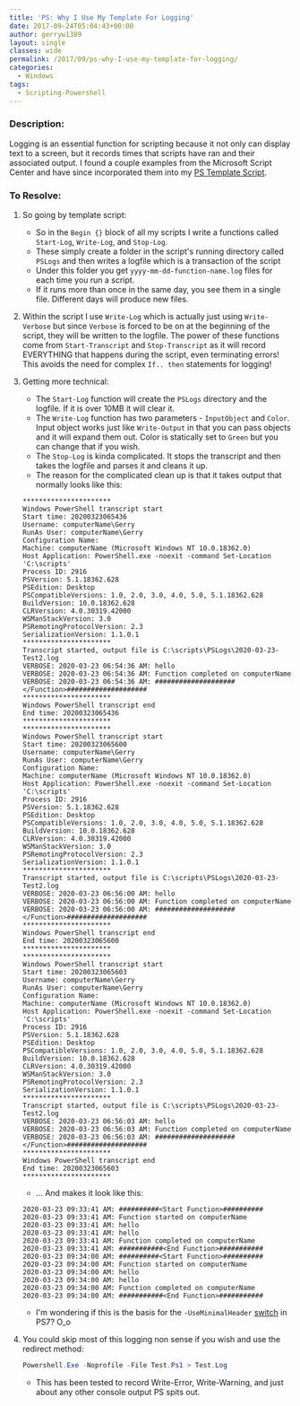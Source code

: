 ```yaml
---
title: 'PS: Why I Use My Template For Logging'
date: 2017-09-24T05:04:43+00:00
author: gerryw1389
layout: single
classes: wide
permalink: /2017/09/ps-why-I-use-my-template-for-logging/
categories:
  - Windows
tags:
  - Scripting-Powershell
---
```

<!--more-->

### Description:

Logging is an essential function for scripting because it not only can display text to a screen, but it records times that scripts have ran and their associated output. I found a couple examples from the Microsoft Script Center and have since incorporated them into my [PS Template Script](https://github.com/gerryw1389/powershell/blob/master/Other/templates/_current-template-w-logging.ps1).

### To Resolve:

1. So going by template script:

   - So in the `Begin {}` block of all my scripts I write a functions called `Start-Log`, `Write-Log`, and `Stop-Log`. 
   - These simply create a folder in the script's running directory called `PSLogs` and then writes a logfile which is a transaction of the script
   - Under this folder you get `yyyy-mm-dd-function-name.log` files for each time you run a script.
   - If it runs more than once in the same day, you see them in a single file. Different days will produce new files.

2. Within the script I use `Write-Log` which is actually just using `Write-Verbose` but since `Verbose` is forced to be on at the beginning of the script, they will be written to the logfile. The power of these functions come from `Start-Transcript` and `Stop-Transcript` as it will record EVERYTHING that happens during the script, even terminating errors! This avoids the need for complex `If.. then` statements for logging!

3. Getting more technical:
   - The `Start-Log` function will create the `PSLogs` directory and the logfile. If it is over 10MB it will clear it.
   - The `Write-Log` function has two parameters - `InputObject` and `Color`. Input object works just like `Write-Output` in that you can pass objects and it will expand them out. Color is statically set to `Green` but you can change that if you wish.
   - The `Stop-Log` is kinda complicated. It stops the transcript and then takes the logfile and parses it and cleans it up.
   - The reason for the complicated clean up is that it takes output that normally looks like this:

   ```escape
   **********************
   Windows PowerShell transcript start
   Start time: 20200323065436
   Username: computerName\Gerry
   RunAs User: computerName\Gerry
   Configuration Name: 
   Machine: computerName (Microsoft Windows NT 10.0.18362.0)
   Host Application: PowerShell.exe -noexit -command Set-Location 'C:\scripts'
   Process ID: 2916
   PSVersion: 5.1.18362.628
   PSEdition: Desktop
   PSCompatibleVersions: 1.0, 2.0, 3.0, 4.0, 5.0, 5.1.18362.628
   BuildVersion: 10.0.18362.628
   CLRVersion: 4.0.30319.42000
   WSManStackVersion: 3.0
   PSRemotingProtocolVersion: 2.3
   SerializationVersion: 1.1.0.1
   **********************
   Transcript started, output file is C:\scripts\PSLogs\2020-03-23-Test2.log
   VERBOSE: 2020-03-23 06:54:36 AM: hello
   VERBOSE: 2020-03-23 06:54:36 AM: Function completed on computerName
   VERBOSE: 2020-03-23 06:54:36 AM: ####################</Function>####################
   **********************
   Windows PowerShell transcript end
   End time: 20200323065436
   **********************
   **********************
   Windows PowerShell transcript start
   Start time: 20200323065600
   Username: computerName\Gerry
   RunAs User: computerName\Gerry
   Configuration Name: 
   Machine: computerName (Microsoft Windows NT 10.0.18362.0)
   Host Application: PowerShell.exe -noexit -command Set-Location 'C:\scripts'
   Process ID: 2916
   PSVersion: 5.1.18362.628
   PSEdition: Desktop
   PSCompatibleVersions: 1.0, 2.0, 3.0, 4.0, 5.0, 5.1.18362.628
   BuildVersion: 10.0.18362.628
   CLRVersion: 4.0.30319.42000
   WSManStackVersion: 3.0
   PSRemotingProtocolVersion: 2.3
   SerializationVersion: 1.1.0.1
   **********************
   Transcript started, output file is C:\scripts\PSLogs\2020-03-23-Test2.log
   VERBOSE: 2020-03-23 06:56:00 AM: hello
   VERBOSE: 2020-03-23 06:56:00 AM: Function completed on computerName
   VERBOSE: 2020-03-23 06:56:00 AM: ####################</Function>####################
   **********************
   Windows PowerShell transcript end
   End time: 20200323065600
   **********************
   **********************
   Windows PowerShell transcript start
   Start time: 20200323065603
   Username: computerName\Gerry
   RunAs User: computerName\Gerry
   Configuration Name: 
   Machine: computerName (Microsoft Windows NT 10.0.18362.0)
   Host Application: PowerShell.exe -noexit -command Set-Location 'C:\scripts'
   Process ID: 2916
   PSVersion: 5.1.18362.628
   PSEdition: Desktop
   PSCompatibleVersions: 1.0, 2.0, 3.0, 4.0, 5.0, 5.1.18362.628
   BuildVersion: 10.0.18362.628
   CLRVersion: 4.0.30319.42000
   WSManStackVersion: 3.0
   PSRemotingProtocolVersion: 2.3
   SerializationVersion: 1.1.0.1
   **********************
   Transcript started, output file is C:\scripts\PSLogs\2020-03-23-Test2.log
   VERBOSE: 2020-03-23 06:56:03 AM: hello
   VERBOSE: 2020-03-23 06:56:03 AM: Function completed on computerName
   VERBOSE: 2020-03-23 06:56:03 AM: ####################</Function>####################
   **********************
   Windows PowerShell transcript end
   End time: 20200323065603
   **********************
   ```

   - ... And makes it look like this:

   ```escape
   2020-03-23 09:33:41 AM: ##########<Start Function>##########
   2020-03-23 09:33:41 AM: Function started on computerName
   2020-03-23 09:33:41 AM: hello
   2020-03-23 09:33:41 AM: hello
   2020-03-23 09:33:41 AM: Function completed on computerName
   2020-03-23 09:33:41 AM: ###########<End Function>###########
   2020-03-23 09:34:00 AM: ##########<Start Function>##########
   2020-03-23 09:34:00 AM: Function started on computerName
   2020-03-23 09:34:00 AM: hello
   2020-03-23 09:34:00 AM: hello
   2020-03-23 09:34:00 AM: Function completed on computerName
   2020-03-23 09:34:00 AM: ###########<End Function>###########
   ```

   - I'm wondering if this is the basis for the `-UseMinimalHeader` [switch](https://docs.microsoft.com/en-us/powershell/module/microsoft.powershell.host/start-transcript?view=powershell-7#parameters) in PS7? O_o

4. You could skip most of this logging non sense if you wish and use the redirect method:

   ```powershell
   Powershell.Exe -Noprofile -File Test.Ps1 > Test.Log
   ```

   - This has been tested to record Write-Error, Write-Warning, and just about any other console output PS spits out.

